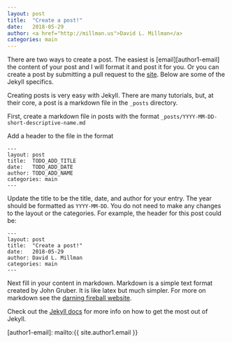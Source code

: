 ```yaml
---
layout: post
title:  "Create a post!"
date:   2018-05-29
author: <a href="http://millman.us">David L. Millman</a>
categories: main
---
```


There are two ways to create a post. The easiest is [email][author1-email] the
content of your post and I will format it and post it for you.  Or you can
create a post by submitting a pull request to the [site][teaching-compGT].
Below are some of the Jekyll specifics.

<!--excerpt-->

Creating posts is very easy with Jekyll.  There are many tutorials, but, at
their core, a post is a markdown file in the `_posts` directory.

First, create a markdown file in posts with the format
`_posts/YYYY-MM-DD-short-descriptive-name.md`

Add a header to the file in the format

    ---
    layout: post
    title:  TODO_ADD_TITLE
    date:   TODO_ADD_DATE
    author: TODO_ADD_NAME
    categories: main
    ---

Update the title to be the title, date, and author for your entry.  The year
should be formatted as `YYYY-MM-DD`.  You do not need to make any changes to the
layout or the categories. For example, the header for this post could be:

    ---
    layout: post
    title:  "Create a post!"
    date:   2018-05-29
    author: David L. Millman
    categories: main
    ---

Next fill in your content in markdown.  Markdown is a simple text format created
by John Gruber.  It is like latex but much simpler.  For more on markdown see
the [darning fireball website][markdown].

Check out the [Jekyll docs][jekyll] for more info on how to get the most out of
Jekyll.

[markdown]:  https://daringfireball.net/projects/markdown/
[jekyll-gh]: https://github.com/mojombo/jekyll
[jekyll]:    http://jekyllrb.com
[teaching-compGT]: https://github.com/compTAG/teaching-compGT
[author1-email]: mailto:{{ site.author1.email }}
